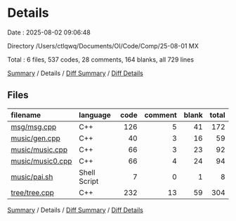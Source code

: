 # Details

Date : 2025-08-02 09:06:48

Directory /Users/ctlqwq/Documents/OI/Code/Comp/25-08-01 MX

Total : 6 files,  537 codes, 28 comments, 164 blanks, all 729 lines

[Summary](results.md) / Details / [Diff Summary](diff.md) / [Diff Details](diff-details.md)

## Files
| filename | language | code | comment | blank | total |
| :--- | :--- | ---: | ---: | ---: | ---: |
| [msg/msg.cpp](/msg/msg.cpp) | C++ | 126 | 5 | 41 | 172 |
| [music/gen.cpp](/music/gen.cpp) | C++ | 40 | 3 | 16 | 59 |
| [music/music.cpp](/music/music.cpp) | C++ | 66 | 3 | 23 | 92 |
| [music/music0.cpp](/music/music0.cpp) | C++ | 66 | 4 | 24 | 94 |
| [music/pai.sh](/music/pai.sh) | Shell Script | 7 | 0 | 1 | 8 |
| [tree/tree.cpp](/tree/tree.cpp) | C++ | 232 | 13 | 59 | 304 |

[Summary](results.md) / Details / [Diff Summary](diff.md) / [Diff Details](diff-details.md)